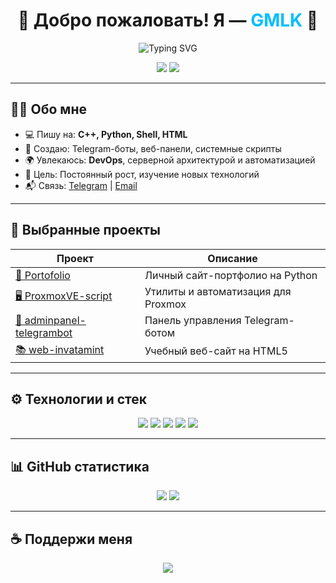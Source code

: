 <h1 align="center">🌟 Добро пожаловать! Я — <span style="color:#00BFFF;">GMLK</span> 👋</h1>

<p align="center">
  <img src="https://readme-typing-svg.herokuapp.com?center=true&vCenter=true&multiline=true&width=500&height=60&lines=Разработчик+скриптов,+ботов,+панелей;Linux+%7C+C%2B%2B+%7C+Python+%7C+Shell+%7C+HTML" alt="Typing SVG" />
</p>

<p align="center">
  <img src="https://img.shields.io/badge/🖥_Developer-C++%20%7C%20Python%20%7C%20Shell-blue?style=for-the-badge" />
  <img src="https://img.shields.io/badge/📍_Location-Moldova-lightgrey?style=for-the-badge" />
</p>

---

## 👨‍💻 Обо мне

- 💻 Пишу на: **C++, Python, Shell, HTML**
- 🔧 Создаю: Telegram-боты, веб-панели, системные скрипты
- 🌍 Увлекаюсь: **DevOps**, серверной архитектурой и автоматизацией
- 🎯 Цель: Постоянный рост, изучение новых технологий
- 📬 Связь: [Telegram](https://t.me/your_username) | [Email](mailto:yuliitezary@gmail.com)

---

## 🚀 Выбранные проекты

| Проект | Описание |
|--------|----------|
| [🧳 Portofolio](https://github.com/GMLK-DEVELOPER/portofolio) | Личный сайт-портфолио на Python |
| [🖥 ProxmoxVE-script](https://github.com/GMLK-DEVELOPER/ProxmoxVE-script) | Утилиты и автоматизация для Proxmox |
| [🤖 adminpanel-telegrambot](https://github.com/GMLK-DEVELOPER/adminpanel-telegrambot) | Панель управления Telegram-ботом |
| [📚 web-invatamint](https://github.com/GMLK-DEVELOPER/web-invatamint) | Учебный веб-сайт на HTML5 |

---

## ⚙️ Технологии и стек

<p align="center">
  <img src="https://img.shields.io/badge/C++-00599C?style=for-the-badge&logo=c%2B%2B&logoColor=white" />
  <img src="https://img.shields.io/badge/Python-FFD43B?style=for-the-badge&logo=python&logoColor=darkgreen" />
  <img src="https://img.shields.io/badge/Bash-4EAA25?style=for-the-badge&logo=gnubash&logoColor=white" />
  <img src="https://img.shields.io/badge/HTML5-E34F26?style=for-the-badge&logo=html5&logoColor=white" />
  <img src="https://img.shields.io/badge/Linux-FCC624?style=for-the-badge&logo=linux&logoColor=black" />
</p>

---

## 📊 GitHub статистика

<p align="center">
  <img src="https://github-readme-stats.vercel.app/api?username=GMLK-DEVELOPER&show_icons=true&theme=tokyonight&hide_border=true" />
  <img src="https://github-readme-streak-stats.herokuapp.com/?user=GMLK-DEVELOPER&theme=tokyonight&hide_border=true" />
</p>

---

## ☕ Поддержи меня

<p align="center">
  <a href="https://buymeacoffee.com/yuliitezarygmlk"><img src="https://img.shields.io/badge/Buy_me_a_Coffee-FFDD00?style=for-the-badge&logo=buy-me-a-coffee&logoColor=black" /></a>
</p>
